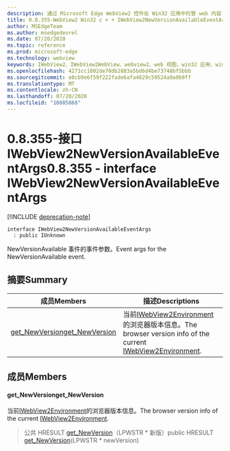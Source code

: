 ```yaml
---
description: 通过 Microsoft Edge WebView2 控件在 Win32 应用中托管 web 内容
title: 0.8.355-WebView2 Win32 c + + IWebView2NewVersionAvailableEventArgs
author: MSEdgeTeam
ms.author: msedgedevrel
ms.date: 07/20/2020
ms.topic: reference
ms.prod: microsoft-edge
ms.technology: webview
keywords: IWebView2、IWebView2WebView、webview2、web 视图、win32 应用、win32、edge
ms.openlocfilehash: 4271cc1002de70db2803a5bd6d4be73748bf5bbb
ms.sourcegitcommit: e0cb9e6f59f222fade6afa4829c59524a9a9b9ff
ms.translationtype: MT
ms.contentlocale: zh-CN
ms.lasthandoff: 07/20/2020
ms.locfileid: "10885868"
---
```

# <span data-ttu-id="9b253-104">0.8.355-接口 IWebView2NewVersionAvailableEventArgs</span><span class="sxs-lookup"><span data-stu-id="9b253-104">0.8.355 - interface IWebView2NewVersionAvailableEventArgs</span></span> 

[!INCLUDE [deprecation-note](../../includes/deprecation-note.md)]

```
interface IWebView2NewVersionAvailableEventArgs
  : public IUnknown
```

<span data-ttu-id="9b253-105">NewVersionAvailable 事件的事件参数。</span><span class="sxs-lookup"><span data-stu-id="9b253-105">Event args for the NewVersionAvailable event.</span></span>

## <span data-ttu-id="9b253-106">摘要</span><span class="sxs-lookup"><span data-stu-id="9b253-106">Summary</span></span>

 <span data-ttu-id="9b253-107">成员</span><span class="sxs-lookup"><span data-stu-id="9b253-107">Members</span></span>                        | <span data-ttu-id="9b253-108">描述</span><span class="sxs-lookup"><span data-stu-id="9b253-108">Descriptions</span></span>
--------------------------------|---------------------------------------------
[<span data-ttu-id="9b253-109">get_NewVersion</span><span class="sxs-lookup"><span data-stu-id="9b253-109">get_NewVersion</span></span>](#get_newversion) | <span data-ttu-id="9b253-110">当前[IWebView2Environment](IWebView2Environment.md)的浏览器版本信息。</span><span class="sxs-lookup"><span data-stu-id="9b253-110">The browser version info of the current [IWebView2Environment](IWebView2Environment.md).</span></span>

## <span data-ttu-id="9b253-111">成员</span><span class="sxs-lookup"><span data-stu-id="9b253-111">Members</span></span>

#### <span data-ttu-id="9b253-112">get_NewVersion</span><span class="sxs-lookup"><span data-stu-id="9b253-112">get_NewVersion</span></span> 

<span data-ttu-id="9b253-113">当前[IWebView2Environment](IWebView2Environment.md)的浏览器版本信息。</span><span class="sxs-lookup"><span data-stu-id="9b253-113">The browser version info of the current [IWebView2Environment](IWebView2Environment.md).</span></span>

> <span data-ttu-id="9b253-114">公共 HRESULT [get_NewVersion](#get_newversion)（LPWSTR \* 新版）</span><span class="sxs-lookup"><span data-stu-id="9b253-114">public HRESULT [get_NewVersion](#get_newversion)(LPWSTR \* newVersion)</span></span>

